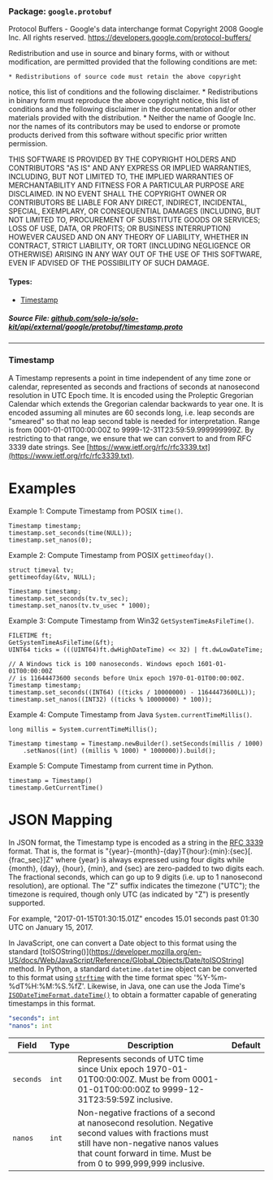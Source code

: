 <!-- Code generated by solo-kit. DO NOT EDIT. -->

### Package: `google.protobuf`  
Protocol Buffers - Google's data interchange format
Copyright 2008 Google Inc.  All rights reserved.
https://developers.google.com/protocol-buffers/

Redistribution and use in source and binary forms, with or without
modification, are permitted provided that the following conditions are
met:

    * Redistributions of source code must retain the above copyright
notice, this list of conditions and the following disclaimer.
    * Redistributions in binary form must reproduce the above
copyright notice, this list of conditions and the following disclaimer
in the documentation and/or other materials provided with the
distribution.
    * Neither the name of Google Inc. nor the names of its
contributors may be used to endorse or promote products derived from
this software without specific prior written permission.

THIS SOFTWARE IS PROVIDED BY THE COPYRIGHT HOLDERS AND CONTRIBUTORS
"AS IS" AND ANY EXPRESS OR IMPLIED WARRANTIES, INCLUDING, BUT NOT
LIMITED TO, THE IMPLIED WARRANTIES OF MERCHANTABILITY AND FITNESS FOR
A PARTICULAR PURPOSE ARE DISCLAIMED. IN NO EVENT SHALL THE COPYRIGHT
OWNER OR CONTRIBUTORS BE LIABLE FOR ANY DIRECT, INDIRECT, INCIDENTAL,
SPECIAL, EXEMPLARY, OR CONSEQUENTIAL DAMAGES (INCLUDING, BUT NOT
LIMITED TO, PROCUREMENT OF SUBSTITUTE GOODS OR SERVICES; LOSS OF USE,
DATA, OR PROFITS; OR BUSINESS INTERRUPTION) HOWEVER CAUSED AND ON ANY
THEORY OF LIABILITY, WHETHER IN CONTRACT, STRICT LIABILITY, OR TORT
(INCLUDING NEGLIGENCE OR OTHERWISE) ARISING IN ANY WAY OUT OF THE USE
OF THIS SOFTWARE, EVEN IF ADVISED OF THE POSSIBILITY OF SUCH DAMAGE.


 
#### Types:


- [Timestamp](#Timestamp)
  



##### Source File: [github.com/solo-io/solo-kit/api/external/google/protobuf/timestamp.proto](https://github.com/solo-io/solo-kit/blob/master/api/external/google/protobuf/timestamp.proto)





---
### <a name=Timestamp>Timestamp</a>

 
A Timestamp represents a point in time independent of any time zone
or calendar, represented as seconds and fractions of seconds at
nanosecond resolution in UTC Epoch time. It is encoded using the
Proleptic Gregorian Calendar which extends the Gregorian calendar
backwards to year one. It is encoded assuming all minutes are 60
seconds long, i.e. leap seconds are "smeared" so that no leap second
table is needed for interpretation. Range is from
0001-01-01T00:00:00Z to 9999-12-31T23:59:59.999999999Z.
By restricting to that range, we ensure that we can convert to
and from  RFC 3339 date strings.
See [https://www.ietf.org/rfc/rfc3339.txt](https://www.ietf.org/rfc/rfc3339.txt).

# Examples

Example 1: Compute Timestamp from POSIX `time()`.

    Timestamp timestamp;
    timestamp.set_seconds(time(NULL));
    timestamp.set_nanos(0);

Example 2: Compute Timestamp from POSIX `gettimeofday()`.

    struct timeval tv;
    gettimeofday(&tv, NULL);

    Timestamp timestamp;
    timestamp.set_seconds(tv.tv_sec);
    timestamp.set_nanos(tv.tv_usec * 1000);

Example 3: Compute Timestamp from Win32 `GetSystemTimeAsFileTime()`.

    FILETIME ft;
    GetSystemTimeAsFileTime(&ft);
    UINT64 ticks = (((UINT64)ft.dwHighDateTime) << 32) | ft.dwLowDateTime;

    // A Windows tick is 100 nanoseconds. Windows epoch 1601-01-01T00:00:00Z
    // is 11644473600 seconds before Unix epoch 1970-01-01T00:00:00Z.
    Timestamp timestamp;
    timestamp.set_seconds((INT64) ((ticks / 10000000) - 11644473600LL));
    timestamp.set_nanos((INT32) ((ticks % 10000000) * 100));

Example 4: Compute Timestamp from Java `System.currentTimeMillis()`.

    long millis = System.currentTimeMillis();

    Timestamp timestamp = Timestamp.newBuilder().setSeconds(millis / 1000)
        .setNanos((int) ((millis % 1000) * 1000000)).build();


Example 5: Compute Timestamp from current time in Python.

    timestamp = Timestamp()
    timestamp.GetCurrentTime()

# JSON Mapping

In JSON format, the Timestamp type is encoded as a string in the
[RFC 3339](https://www.ietf.org/rfc/rfc3339.txt) format. That is, the
format is "{year}-{month}-{day}T{hour}:{min}:{sec}[.{frac_sec}]Z"
where {year} is always expressed using four digits while {month}, {day},
{hour}, {min}, and {sec} are zero-padded to two digits each. The fractional
seconds, which can go up to 9 digits (i.e. up to 1 nanosecond resolution),
are optional. The "Z" suffix indicates the timezone ("UTC"); the timezone
is required, though only UTC (as indicated by "Z") is presently supported.

For example, "2017-01-15T01:30:15.01Z" encodes 15.01 seconds past
01:30 UTC on January 15, 2017.

In JavaScript, one can convert a Date object to this format using the
standard [toISOString()](https://developer.mozilla.org/en-US/docs/Web/JavaScript/Reference/Global_Objects/Date/toISOString]
method. In Python, a standard `datetime.datetime` object can be converted
to this format using [`strftime`](https://docs.python.org/2/library/time.html#time.strftime)
with the time format spec '%Y-%m-%dT%H:%M:%S.%fZ'. Likewise, in Java, one
can use the Joda Time's [`ISODateTimeFormat.dateTime()`](
http://joda-time.sourceforge.net/apidocs/org/joda/time/format/ISODateTimeFormat.html#dateTime())
to obtain a formatter capable of generating timestamps in this format.

```yaml
"seconds": int
"nanos": int

```

| Field | Type | Description | Default |
| ----- | ---- | ----------- |----------- | 
| `seconds` | `int` | Represents seconds of UTC time since Unix epoch 1970-01-01T00:00:00Z. Must be from 0001-01-01T00:00:00Z to 9999-12-31T23:59:59Z inclusive. |  |
| `nanos` | `int` | Non-negative fractions of a second at nanosecond resolution. Negative second values with fractions must still have non-negative nanos values that count forward in time. Must be from 0 to 999,999,999 inclusive. |  |





<!-- Start of HubSpot Embed Code -->
<script type="text/javascript" id="hs-script-loader" async defer src="//js.hs-scripts.com/5130874.js"></script>
<!-- End of HubSpot Embed Code -->

